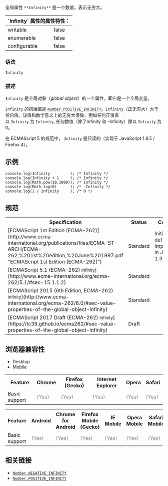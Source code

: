 全局属性 `**Infinity**` 是一个数值，表示无穷大。

<table class="standard-table">

<thead>

<tr>

<th class="header" colspan="2">`Infinity` 属性的属性特性：</th>

</tr>

</thead>

<tbody>

<tr>

<td>writable</td>

<td>false</td>

</tr>

<tr>

<td>enumerable</td>

<td>false</td>

</tr>

<tr>

<td>configurable</td>

<td>false</td>

</tr>

</tbody>

</table>

### 语法

    Infinity 

### 描述

`Infinity` 是全局对象（_global object_）的一个属性，即它是一个全局变量。

`Infinity` 的初始值是 [`Number.POSITIVE_INFINITY`](/zh-CN/docs/Web/JavaScript/Reference/Global_Objects/Number/POSITIVE_INFINITY "Number.POSITIVE_INFINITY 属性表示正无穷大。")。`Infinity`（正无穷大）大于任何值。该值和数学意义上的无穷大很像，例如任何正值乘以 `Infinity` 为 `Infinity`, 任何数值（除了Infinity 和 -Infinity）除以 `Infinity` 为 0。

在 ECMAScript 5 的规范中， `Infinity` 是只读的（实现于 JavaScript 1.8.5 / Firefox 4）。

## 示例

    console.log(Infinity         ); /* Infinity */  
    console.log(Infinity + 1     ); /* Infinity */  
    console.log(Math.pow(10,1000)); /* Infinity */  
    console.log(Math.log(0)      ); /* -Infinity */  
    console.log(1 / Infinity     ); /* 0 */

## 规范

<table>

<tbody>

<tr>

<th scope="col">Specification</th>

<th scope="col">Status</th>

<th scope="col">Comment</th>

</tr>

<tr>

<td>[ECMAScript 1st Edition (ECMA-262)](http://www.ecma-international.org/publications/files/ECMA-ST-ARCH/ECMA-262,%201st%20edition,%20June%201997.pdf "ECMAScript 1st Edition (ECMA-262)")</td>

<td><span class="spec-Standard">Standard</span></td>

<td>Initial definition. Implemented in JavaScript 1.3</td>

</tr>

<tr>

<td>[ECMAScript 5.1 (ECMA-262)  
<small lang="zh-CN">Infinity</small>](http://www.ecma-international.org/ecma-262/5.1/#sec-15.1.1.2)</td>

<td><span class="spec-Standard">Standard</span></td>

<td> </td>

</tr>

<tr>

<td>[ECMAScript 2015 (6th Edition, ECMA-262)  
<small lang="zh-CN">Infinity</small>](http://www.ecma-international.org/ecma-262/6.0/#sec-value-properties-of-the-global-object-infinity)</td>

<td><span class="spec-Standard">Standard</span></td>

<td> </td>

</tr>

<tr>

<td>[ECMAScript 2017 Draft (ECMA-262)  
<small lang="zh-CN">Infinity</small>](https://tc39.github.io/ecma262/#sec-value-properties-of-the-global-object-infinity)</td>

<td><span class="spec-Draft">Draft</span></td>

<td> </td>

</tr>

</tbody>

</table>

## 浏览器兼容性

<div class="htab"><a name="AutoCompatibilityTable" id="AutoCompatibilityTable"></a>

*   <a>Desktop</a>
*   <a>Mobile</a>

</div>

<table>

<tbody>

<tr>

<th>Feature</th>

<th>Chrome</th>

<th>Firefox (Gecko)</th>

<th>Internet Explorer</th>

<th>Opera</th>

<th>Safari</th>

</tr>

<tr>

<td>Basic support</td>

<td><span title="Please update this with the earliest version of support." style="color: #888;">(Yes)</span></td>

<td><span title="Please update this with the earliest version of support." style="color: #888;">(Yes)</span></td>

<td><span title="Please update this with the earliest version of support." style="color: #888;">(Yes)</span></td>

<td><span title="Please update this with the earliest version of support." style="color: #888;">(Yes)</span></td>

<td><span title="Please update this with the earliest version of support." style="color: #888;">(Yes)</span></td>

</tr>

</tbody>

</table>

<table>

<tbody>

<tr>

<th>Feature</th>

<th>Android</th>

<th>Chrome for Android</th>

<th>Firefox Mobile (Gecko)</th>

<th>IE Mobile</th>

<th>Opera Mobile</th>

<th>Safari Mobile</th>

</tr>

<tr>

<td>Basic support</td>

<td><span title="Please update this with the earliest version of support." style="color: #888;">(Yes)</span></td>

<td><span title="Please update this with the earliest version of support." style="color: #888;">(Yes)</span></td>

<td><span title="Please update this with the earliest version of support." style="color: #888;">(Yes)</span></td>

<td><span title="Please update this with the earliest version of support." style="color: #888;">(Yes)</span></td>

<td><span title="Please update this with the earliest version of support." style="color: #888;">(Yes)</span></td>

<td><span title="Please update this with the earliest version of support." style="color: #888;">(Yes)</span></td>

</tr>

</tbody>

</table>

## 相关链接

*   [`Number.NEGATIVE_INFINITY`](/zh-CN/docs/Web/JavaScript/Reference/Global_Objects/Number/NEGATIVE_INFINITY "Number.NEGATIVE_INFINITY 属性表示负无穷大。")
*   [`Number.POSITIVE_INFINITY`](/zh-CN/docs/Web/JavaScript/Reference/Global_Objects/Number/POSITIVE_INFINITY "Number.POSITIVE_INFINITY 属性表示正无穷大。")